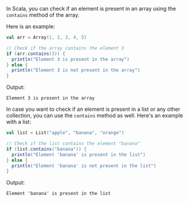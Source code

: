 In Scala, you can check if an element is present in an array using the `contains` method of the array.

Here is an example:

```scala
val arr = Array(1, 2, 3, 4, 5)

// Check if the array contains the element 3
if (arr.contains(3)) {
  println("Element 3 is present in the array")
} else {
  println("Element 3 is not present in the array")
}
```

Output:
```
Element 3 is present in the array
```

In case you want to check if an element is present in a list or any other collection, you can use the `contains` method as well. Here's an example with a list:

```scala
val list = List("apple", "banana", "orange")

// Check if the list contains the element "banana"
if (list.contains("banana")) {
  println("Element 'banana' is present in the list")
} else {
  println("Element 'banana' is not present in the list")
}
```

Output:
```
Element 'banana' is present in the list
```